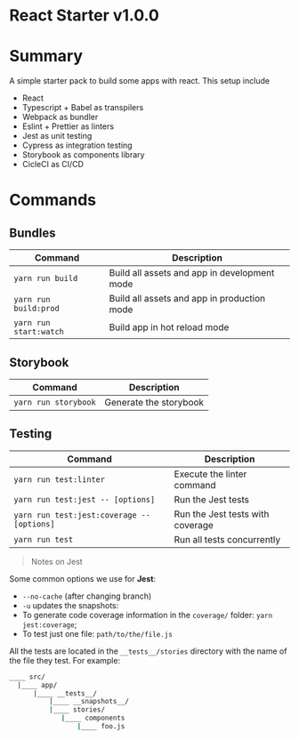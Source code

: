 # React Starter v1.0.0

# Summary

A simple starter pack to build some apps with react. This setup include
- React
- Typescript + Babel as transpilers
- Webpack as bundler
- Eslint + Prettier as linters
- Jest as unit testing
- Cypress as integration testing
- Storybook as components library
- CicleCI as CI/CD

# Commands

## Bundles

| Command                | Description                                  |
| ---------------------- | -------------------------------------------- |
| `yarn run build`       | Build all assets and app in development mode |
| `yarn run build:prod`  | Build all assets and app in production mode  |
| `yarn run start:watch` | Build app in hot reload mode                 |

## Storybook

| Command              | Description            |
| -------------------- | ---------------------- |
| `yarn run storybook` | Generate the storybook |

## Testing

| Command                                    | Description                      |
| ------------------------------------------ | -------------------------------- |
| `yarn run test:linter`                     | Execute the linter command       |
| `yarn run test:jest -- [options]`          | Run the Jest tests               |
| `yarn run test:jest:coverage -- [options]` | Run the Jest tests with coverage |
| `yarn run test`                            | Run all tests concurrently       |

> Notes on Jest

Some common options we use for **Jest**:

- `--no-cache` (after changing branch)
- `-u` updates the snapshots:
- To generate code coverage information in the `coverage/` folder: `yarn jest:coverage`;
- To test just one file: `path/to/the/file.js`

All the tests are located in the `__tests__/stories` directory with the name of the file they test. For example:

```bash
____ src/
  |____ app/
      |____ __tests__/
          |____ __snapshots__/
          |____ stories/
             |____ components
                 |____ foo.js
```
